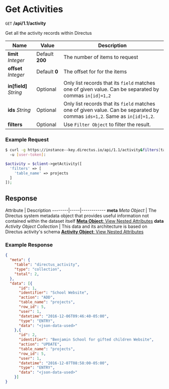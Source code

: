 # Get Activities

<span class="request">`GET` **/api/1.1/activity**</span>

<span class="description">Get all the activity records within Directus</span>

<span class="arguments">Name</span> | Value | Description
--------------|--------------- | ----------------------
**limit** _Integer_  |  <span class="default">Default **200**</span>  |  The number of items to request
**offset**  _Integer_ |  <span class="default">Default **0**</span>  |  The offset for for the items
**in[field]**  _String_ | <span class="default">Optional</span> | Only list records that its `field` matches one of given value. Can be separated by commas `in[id]=1,2`
**ids** _String_  |  <span class="default">Optional</span>  |  Only list records that its `field` matches one of given value. Can be separated by commas `ids=1,2`. Same as `in[id]=1,2`.
**filters** | <span class="default">Optional</span> | Use `Filter Object` to filter the result.

### Example Request

```bash
$ curl -g https://instance--key.directus.io/api/1.1/activity&filters[table_name]=projects \
  -u [user-token]:
```

```php
$activity = $client->getActivity([
  'filters' => [
    'table_name' => projects
  ]
]);
```

## Response

<span class="attributes">Attribute</span> | Description
--------|-----|------------
**meta** _Meta Object_ | The Directus system metadata object that provides useful information not contained within the dataset itself [**Meta Object**: View Nested Attributes](/overview/objects-model.md#meta-object)
**data** _Activity Object Collection_ | <span class="custom">This data and its architecture is based on Directus activity's schema</span> [**Activity Object**: View Nested Attributes](/overview/objects-model.md#activity-object)

### Example Response

```json
{
  "meta": {
    "table": "directus_activity",
    "type": "collection",
    "total": 2,
  },
  "data": [{
      "id": 1,
      "identifier": "School Website",
      "action": "ADD",
      "table_name": "projects",
      "row_id": 5,
      "user": 1,
      "datetime": "2016-12-06T09:46:40-05:00",
      "type": "ENTRY",
      "data": "<json-data-used>"
    },{
      "id": 2,
      "identifier": "Benjamin School for gifted children Website",
      "action": "UPDATE",
      "table_name": "projects",
      "row_id": 5,
      "user": 1,
      "datetime": "2016-12-07T08:58:00-05:00",
      "type": "ENTRY",
      "data": "<json-data-used>"
    }]
}
```
